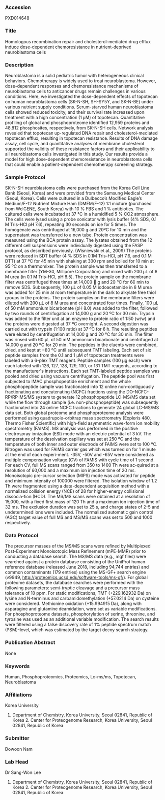 ### Accession
PXD014648

### Title
Homologous recombination repair and cholesterol-mediated drug efflux induce dose-dependent chemoresistance in nutrient-deprived neuroblastoma cells

### Description
Neuroblastoma is a solid pediatric tumor with heterogeneous clinical behaviors. Chemotherapy is widely used to treat neuroblastoma. However, dose-dependent responses and chemoresistance mechanisms of neuroblastoma cells to anticancer drugs remain challenges in various conditions. Here, we investigated the dose-dependent effects of topotecan on human neuroblastoma cells (SK-N-SH, SH-SY5Y, and SK-N-BE) under various nutrient supply conditions. Serum-starved human neuroblastoma cells showed reduced toxicity, and their survival rate increased upon treatment with a high concentration (1 μM) of topotecan. Quantitative profiling of global and phosphoproteome identified 12,959 proteins and 48,812 phosphosites, respectively, from SK-N-SH cells. Network analysis revealed that topotecan up-regulated DNA repair and cholesterol-mediated topotecan efflux, resulting in topotecan resistance. Results of DNA damage assay, cell cycle, and quantitative analyses of membrane cholesterol supported the validity of these resistance factors and their applicability to all neuroblastoma cells investigated in this study. Our results provide a model for high dose-dependent chemoresistance in neuroblastoma cells that could enable a patient-dependent chemotherapy screening strategy.

### Sample Protocol
SK-N-SH neuroblastoma cells were purchased from the Korea Cell Line Bank (Seoul, Korea) and were provided from the Samsung Medical Center (Seoul, Korea). Cells were cultured in a Dulbecco’s Modified Eagle’s Medium/F-12 Nutrient Mixture Ham (DMEM/F-12) 1:1 mixture (purchased from WelGENE, South Korea) with 10 % FBS and 1 % antibiotics. The cultured cells were incubated at 37 °C in a humidified 5 % CO2 atmosphere. The cells were lysed using a probe sonicator with lysis buffer (4% SDS, 0.1 M Tris-HCl pH 7.6), repeating 30 seconds on ice for 5 times. The homogenate was centrifuged at 16,000 g and 20ºC for 10 min and the supernatant was transferred to a new tube. Protein concentration was measured using the BCA protein assay. The lysates obtained from the 12 different cell suspensions were individually digested using the FASP protocol, as described previously. (Wisniewski et al., 2009) The proteins were reduced in SDT buffer (4 % SDS in 0.1M Tris-HCl, pH 7.6, and 0.1 M DTT) at 37 ºC for 45 min with shaking at 300 rpm and boiled for 10 min at 95 ºC on a thermomixer. The protein sample was then transferred to a membrane filter (YM-30, Millipore Corporation) and mixed with 200 μL of 8 M urea (in 0.1 M Tris-HCl, pH 8.5). The protein sample on the membrane filter was centrifuged three times at 14,000  g and 20 ºC for 60 min to remove SDS. Subsequently, 100 μL of 0.05 M iodoacetamide in 8 M urea was added for 25 min at room temperature in the dark to alkylate free thiol groups in the proteins. The protein samples on the membrane filters were diluted with 200 μL of 8 M urea and concentrated four times. Finally, 100 μL of 50 mM ammonium bicarbonate (pH 8.0) was added to the filter, followed by two rounds of centrifugation at 14,000 g and 20 ºC for 30 min. Trypsin was added to the filter unit at an enzyme to protein ratio of 1:50 (w/w) and the proteins were digested at 37 ºC overnight. A second digestion was carried out with trypsin (1:100 ratio) at 37 ºC for 6 h. The resulting peptides were eluted by centrifugation at 14,000 g and 20 ºC for 30 min. The filter was rinsed with 60 μL of 50 mM ammonium bicarbonate and centrifuged at 14,000 g and 20 ºC for 20 min. The peptides in the eluents were combined, dried, and kept at −80 ºC until subsequent TMT labeling. Each set of six peptide samples from the 0.1 and 1 μM of topotecan treatments were labeled with a 6-plex TMT reagent. Peptide samples (100 μg each) were each labeled with 126, 127, 128, 129, 130, or 131 TMT reagents, according to the manufacturer's instructions. Each set TMT-labeled peptide samples was pooled and dried using vacuum centrifugation. The peptide pool was first subjected to IMAC phosphopeptide enrichment and the whole phosphopeptide sample was fractionated into 12 online non-contiguously fractionating and concatenating (NCFC) fractions using the DO-NCFC-RP/RP-MS/MS system to generate 12 phosphopeptide LC-MS/MS data set while the flow through sample (i.e. non-phosphopeptide) was subsequently fractionated into 24 online NCFC fractions to generate 24 global LC-MS/MS data set. Both global proteome and phosphoproteome analysis were performed using quadrupole-orbitrap mass spectrometry (Exploris 480, Thermo Fisher Scientific) with high-field asymmetric wave-form ion mobility spectrometry (FAIMS). MS analysis was performed in the positive electrospray ionization (ESI) mode with an electric potential of 3 kV. The temperature of the desolvation capillary was set at 250 ºC and the temperature of both inner and outer electrode of FAIMS were set to 100 ºC. Nitrogen was used for FAIMS carrier gas which was turned on for 1 minute at the end of each experi-ment. -35V, -50V and -65V were considered as multiple compensation voltage (CV) of FAMIS with cycle time of 1 second. For each CV, full MS scans ranged from 350 to 1400 Th were ac-quired at a resolution of 60,000 and a maximum ion injection time of 20 ms. Monoisotopic pre-cursor selection (MIPS) mode was activated for peptide and minimum intensity of 100000 were filtered. The isolation window of 1.2 Th were fragmented using a data-dependent acquisition method with a normalized collision energy (NCE) of 28 for higher-energy collisional dissocia-tion (HCD). The MS/MS scans were obtained at a resolution of 15,000, with a fixed first mass of 120 Th and a maximum ion injection time of 32 ms. The exclusion duration was set to 25 s, and charge states of 2-5 and undetermined ions were included. The normalized automatic gain control (AGC) target value of full MS and MS/MS scans was set to 500 and 1000 respectively.

### Data Protocol
The precursor masses of the MS/MS scans were refined by Multiplexed Post-Experiment Monoisotopic Mass Refinement (mPE-MMR) prior to conducting a database search. The MS/MS data (e.g., mgf files) were searched against a protein database consisting of the UniProt human reference database (released June 2018, including 94,744 entries) and common contaminants (179 entries) using the MS-GF+ search engine (v9949, http://proteomics.ucsd.edu/software-tools/ms-gf/). For global proteome datasets, the database searches were performed with the following parameters: semi-tryptic cleavage and a precursor mass tolerance of 10 ppm. For static modifications, TMT (+229.162932 Da) on lysine and N-terminus and carbamidomethylation (+57.0214 Da) on cysteine were considered. Methionine oxidation (+15.994915 Da), along with asparagine and glutamine deamidation, were set as variable modifications. For phosphoproteome datasets, phosphorylation of serine, threonine, and tyrosine was used as an additional variable modification. The search results were filtered using a false discovery rate of 1% peptide spectrum match (PSM)-level, which was estimated by the target decoy search strategy.

### Publication Abstract
None

### Keywords
Human, Phosphoproteomics, Proteomics, Lc-ms/ms, Topotecan, Neuroblastoma

### Affiliations
Korea University
1. Department of Chemistry, Korea University, Seoul 02841, Republic of Korea 2. Center for Proteogenome Research, Korea University, Seoul 02841, Republic of Korea

### Submitter
Dowoon Nam

### Lab Head
Dr Sang-Won Lee
1. Department of Chemistry, Korea University, Seoul 02841, Republic of Korea 2. Center for Proteogenome Research, Korea University, Seoul 02841, Republic of Korea


